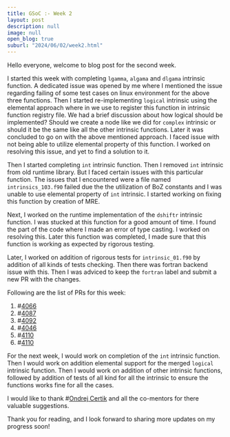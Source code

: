 ```yaml
---
title: GSoC :- Week 2
layout: post
description: null
image: null
open_blog: true
suburl: "2024/06/02/week2.html"
---
```


Hello everyone, welcome to blog post for the second week.

I started this week with completing `lgamma`, `algama` and `dlgama` intrinsic function. A dedicated issue was opened by me where I mentioned the issue regarding failing of some test cases on linux environment for the above three functions. Then I started re-implementing `logical` intrinsic using the elemental approach where in we use to register this function in intrinsic function registry file. We had a brief discussion about how logical should be implemented? Should we create a node like we did for `complex` intrinsic or should it be the same like all the other intrinsic functions. Later it was concluded to go on with the above mentioned approach. I faced issue with not being able to utilize elemental property of this function. I worked on resolving this issue, and yet to find a solution to it.

Then I started completing `int` intrinsic function. Then I removed `int` intrinsic from old runtime library. But I faced certain issues with this particular function. The issues that I encountered were a file named `intrinsics_103.f90` failed due the the utilization of BoZ constants and I was unable to use elemental property of `int` intrinsic. I started working on fixing this function by creation of MRE.

Next, I worked on the runtime implementation of the `dshiftr` intrinsic function. I was stucked at this function for a good amount of time. I found the part of the code where I made an error of type casting. I worked on resolving this. Later this function was completed, I made sure that this function is working as expected by rigorous testing.

Later, I worked on addition of rigorous tests for `intrinsic_01.f90` by addition of all kinds of tests checking. Then there was fortran backend issue with this. Then I was adviced to keep the `fortran` label and submit a new PR with the changes.

Following are the list of PRs for this week:

1) #[4066](https://github.com/lfortran/lfortran/pull/4066)
2) #[4087](https://github.com/lfortran/lfortran/pull/4087)
3) #[4092](https://github.com/lfortran/lfortran/pull/4092)
4) #[4046](https://github.com/lfortran/lfortran/pull/4046)
5) #[4110](https://github.com/lfortran/lfortran/pull/4110)
6) #[4110](https://github.com/lfortran/lfortran/pull/4087)

For the next week, I would work on completion of the `int` intrinsic function. Then I would work on addition elemental support for the merged `logical` intrinsic function. Then I would work on addition of other intrinsic functions, followed by addition of tests of all kind for all the intrinsic to ensure the functions works fine for all the cases.

I would like to thank #[Ondrej Certik](https://github.com/certik) and all the co-mentors for there valuable suggestions.

Thank you for reading, and I look forward to sharing more updates on my progress soon!


